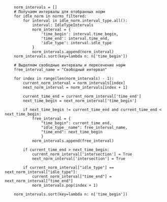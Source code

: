         norm_intervals = []
        # Получаем интервалы для отобранных норм
        for idle_norm in norms_filtered:
            for interval in idle_norm.interval_type.all():
                interval: IdleTypeIntervals
                norm_interval = {
                    'time_begin': interval.time_begin,
                    'time_end': interval.time_end,
                    'idle_type': interval.idle_type
                }
                norm_intervals.append(norm_interval)   
        norm_intervals.sort(key=lambda n: n['time_begin'])

        # Выделяем свободные интервалы и пересечение норм
        free_interval_name = "Свободный интервал"

        for index in range(len(norm_intervals) - 1):
            current_norm_interval = norm_intervals[index]
            next_norm_interval = norm_intervals[index + 1]

            current_time_end = current_norm_interval['time_end']
            next_time_begin = next_norm_interval['time_begin']

            if next_time_begin != current_time_end and current_time_end < next_time_begin:
                free_interval = {
                    "time_begin": current_time_end,
                    "idle_type__name": free_interval_name,
                    "time_end": next_time_begin
                    }
                norm_intervals.append(free_interval)

            if current_time_end > next_time_begin:
                current_norm_interval['intersection'] = True
                next_norm_interval['intersection'] = True

            if current_norm_interval["idle_type"] == next_norm_interval["idle_type"]:
                current_norm_interval["time_end"] = next_norm_interval["time_end"]
                norm_intervals.pop(index + 1)

        norm_intervals.sort(key=lambda n: n['time_begin'])
